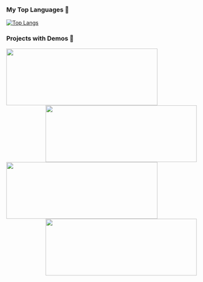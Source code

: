 ### My Top Languages 👋

[![Top Langs](https://github-readme-stats.vercel.app/api/top-langs/?username=ajinkyabijwe&layout=compact&show_icons=true&theme=radical)](https://github.com/ajinkyabijwe/github-readme-stats)

### Projects with Demos 📸

<a href="https://github.com/ajinkyabijwe/Chrome-Devtools-Styler">
  <img align="left" width="400" height="150" src="https://github-readme-stats.vercel.app/api/pin/?username=ajinkyabijwe&repo=Chrome-Devtools-Styler&show_icons=true&theme=radical" />
</a>

<a href="https://github.com/ajinkyabijwe/Customizable-Analog-Clock">
  <img align="right" width="400" height="150" src="https://github-readme-stats.vercel.app/api/pin/?username=ajinkyabijwe&repo=Customizable-Analog-Clock&show_icons=true&theme=radical" />
</a>

<a href="https://github.com/ajinkyabijwe/Code-Beautifier">
  <img align="left" width="400" height="150" src="https://github-readme-stats.vercel.app/api/pin/?username=ajinkyabijwe&repo=Code-Beautifier&show_icons=true&theme=radical" />
</a>

<a href="https://github.com/ajinkyabijwe/Json-Editor">
  <img align="right" width="400" height="150" src="https://github-readme-stats.vercel.app/api/pin/?username=ajinkyabijwe&repo=Json-Editor&show_icons=true&theme=radical" />
</a>



